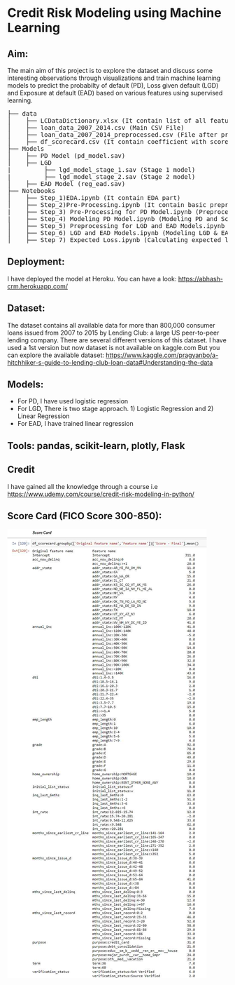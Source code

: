 # Credit Risk Modeling using Machine Learning

## Aim:
The main aim of this project is to explore the dataset and discuss some interesting observations through visualizations and train machine learning models to predict the probabilty of default (PD), Loss given default (LGD) and Exposure at default (EAD) based on various features using supervised learning.

<pre>
├── data
│    ├── LCDataDictionary.xlsx (It contain list of all features of dataset)
│    ├── loan_data_2007_2014.csv (Main CSV File)
│    ├── loan_data_2007_2014_preprocessed.csv (File after preprocessing)
│    ├── df_scorecard.csv (It contain coefficient with score card)
├── Models
│    ├── PD Model (pd_model.sav)
│    ├── LGD
|         ├── lgd_model_stage_1.sav (Stage 1 model)
|         ├── lgd_model_stage_2.sav (Stage 2 model)
│    ├── EAD Model (reg_ead.sav)
├── Notebooks
│    ├── Step_1)EDA.ipynb (It contain EDA part)
│    ├── Step_2)Pre-Processing.ipynb (It contain basic preprocessing)
|    ├── Step_3) Pre-Processing for PD Model.ipynb (Preprocessing for PD model)
|    ├── Step_4) Modeling PD Model.ipynb (Modeling PD and Score card)
│    ├── Step_5) Preprocessing for LGD and EAD Models.ipynb (Preprocessing for LGD & EAG)
│    ├── Step_6) LGD and EAD Models.ipynb (Modeling LGD & EAD i.e training models)
│    ├── Step_7) Expected Loss.ipynb (Calculating expected loss)
</pre>

## Deployment:
I have deployed the model at Heroku. You can have a look: https://abhash-crm.herokuapp.com/

## Dataset:
The dataset contains all available data for more than 800,000 consumer loans issued from 2007 to 2015 by Lending Club: a large US peer-to-peer lending company.
There are several different versions of this dataset. I have used a 1st version but now dataset is not available on kaggle.com
But you can explore the available dataset: https://www.kaggle.com/pragyanbo/a-hitchhiker-s-guide-to-lending-club-loan-data#Understanding-the-data

## Models:
* For PD, I have used logistic regression
* For LGD, There is two stage approach. 1) Logistic Regression and 2) Linear Regression
* For EAD, I have trained linear regression

## Tools: pandas, scikit-learn, plotly, Flask
## Credit
I have gained all the knowledge through a course i.e https://www.udemy.com/course/credit-risk-modeling-in-python/
## Score Card (FICO Score 300-850):
![Score Card](Score_Card.jpg)

